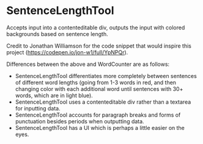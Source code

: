 # SentenceLengthTool
Accepts input into a contenteditable div, outputs the input with colored backgrounds based on sentence length.

Credit to Jonathan Williamson for the code snippet that would inspire this project (https://codepen.io/jon-w1/full/YpNPQr).

Differences between the above and WordCounter are as follows:
* SentenceLengthTool differentiates more completely between sentences of different word lengths (going from 1-3 words in red, and then changing color with each additional word until sentences with 30+ words, which are in light blue). 
* SentenceLengthTool uses a contenteditable div rather than a textarea for inputting data.
* SentenceLengthTool accounts for paragraph breaks and forms of punctuation besides periods when outputting data.
* SentenceLengthTool has a UI which is perhaps a little easier on the eyes.

